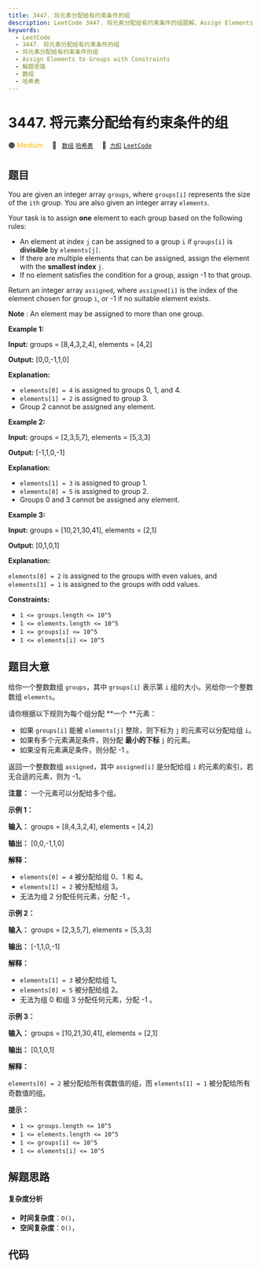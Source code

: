 ```yaml
---
title: 3447. 将元素分配给有约束条件的组
description: LeetCode 3447. 将元素分配给有约束条件的组题解，Assign Elements to Groups with Constraints，包含解题思路、复杂度分析以及完整的 JavaScript 代码实现。
keywords:
  - LeetCode
  - 3447. 将元素分配给有约束条件的组
  - 将元素分配给有约束条件的组
  - Assign Elements to Groups with Constraints
  - 解题思路
  - 数组
  - 哈希表
---
```


# 3447. 将元素分配给有约束条件的组

🟠 <font color=#ffb800>Medium</font>&emsp; 🔖&ensp; [`数组`](/tag/array.md) [`哈希表`](/tag/hash-table.md)&emsp; 🔗&ensp;[`力扣`](https://leetcode.cn/problems/assign-elements-to-groups-with-constraints) [`LeetCode`](https://leetcode.com/problems/assign-elements-to-groups-with-constraints)

## 题目

You are given an integer array `groups`, where `groups[i]` represents the size
of the `ith` group. You are also given an integer array `elements`.

Your task is to assign **one** element to each group based on the following
rules:

  * An element at index `j` can be assigned to a group `i` if `groups[i]` is **divisible** by `elements[j]`.
  * If there are multiple elements that can be assigned, assign the element with the **smallest index** `j`.
  * If no element satisfies the condition for a group, assign -1 to that group.

Return an integer array `assigned`, where `assigned[i]` is the index of the
element chosen for group `i`, or -1 if no suitable element exists.

**Note** : An element may be assigned to more than one group.



**Example 1:**

**Input:** groups = [8,4,3,2,4], elements = [4,2]

**Output:** [0,0,-1,1,0]

**Explanation:**

  * `elements[0] = 4` is assigned to groups 0, 1, and 4.
  * `elements[1] = 2` is assigned to group 3.
  * Group 2 cannot be assigned any element.

**Example 2:**

**Input:** groups = [2,3,5,7], elements = [5,3,3]

**Output:** [-1,1,0,-1]

**Explanation:**

  * `elements[1] = 3` is assigned to group 1.
  * `elements[0] = 5` is assigned to group 2.
  * Groups 0 and 3 cannot be assigned any element.

**Example 3:**

**Input:** groups = [10,21,30,41], elements = [2,1]

**Output:** [0,1,0,1]

**Explanation:**

`elements[0] = 2` is assigned to the groups with even values, and `elements[1]
= 1` is assigned to the groups with odd values.



**Constraints:**

  * `1 <= groups.length <= 10^5`
  * `1 <= elements.length <= 10^5`
  * `1 <= groups[i] <= 10^5`
  * `1 <= elements[i] <= 10^5`


## 题目大意

给你一个整数数组 `groups`，其中 `groups[i]` 表示第 `i` 组的大小。另给你一个整数数组 `elements`。

请你根据以下规则为每个组分配 **一个  **元素：

  * 如果 `groups[i]` 能被 `elements[j]` 整除，则下标为 `j` 的元素可以分配给组 `i`。
  * 如果有多个元素满足条件，则分配 **最小的下标**  `j` 的元素。
  * 如果没有元素满足条件，则分配 -1 。

返回一个整数数组 `assigned`，其中 `assigned[i]` 是分配给组 `i` 的元素的索引，若无合适的元素，则为 -1。

**注意：** 一个元素可以分配给多个组。



**示例 1：**

**输入：** groups = [8,4,3,2,4], elements = [4,2]

**输出：** [0,0,-1,1,0]

**解释：**

  * `elements[0] = 4` 被分配给组 0、1 和 4。
  * `elements[1] = 2` 被分配给组 3。
  * 无法为组 2 分配任何元素，分配 -1 。

**示例 2：**

**输入：** groups = [2,3,5,7], elements = [5,3,3]

**输出：** [-1,1,0,-1]

**解释：**

  * `elements[1] = 3` 被分配给组 1。
  * `elements[0] = 5` 被分配给组 2。
  * 无法为组 0 和组 3 分配任何元素，分配 -1 。

**示例 3：**

**输入：** groups = [10,21,30,41], elements = [2,1]

**输出：** [0,1,0,1]

**解释：**

`elements[0] = 2` 被分配给所有偶数值的组，而 `elements[1] = 1` 被分配给所有奇数值的组。



**提示：**

  * `1 <= groups.length <= 10^5`
  * `1 <= elements.length <= 10^5`
  * `1 <= groups[i] <= 10^5`
  * `1 <= elements[i] <= 10^5`


## 解题思路

#### 复杂度分析

- **时间复杂度**：`O()`，
- **空间复杂度**：`O()`，

## 代码

```javascript

```